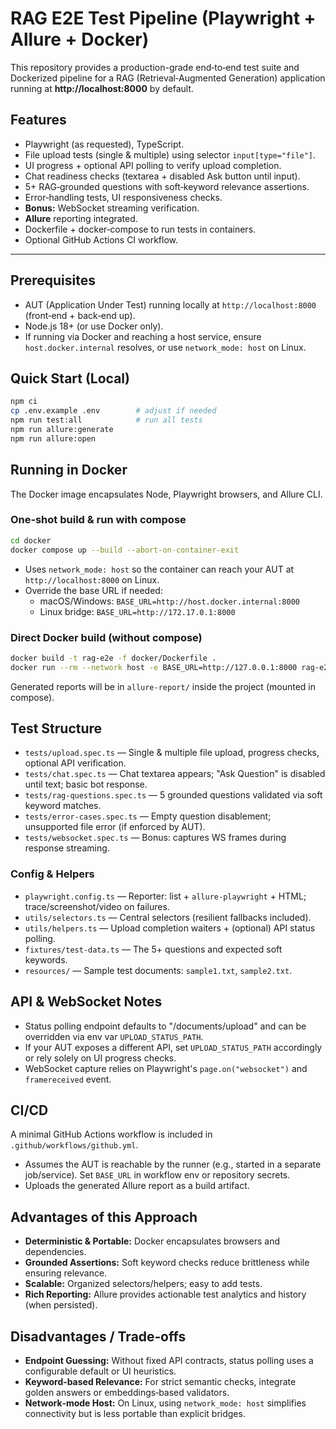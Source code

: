 # RAG E2E Test Pipeline (Playwright + Allure + Docker)

This repository provides a production-grade end‑to‑end test suite and Dockerized pipeline for a RAG (Retrieval‑Augmented Generation) application running at **http://localhost:8000** by default.

## Features

- Playwright (as requested), TypeScript.
- File upload tests (single & multiple) using selector `input[type="file"]`.
- UI progress + optional API polling to verify upload completion.
- Chat readiness checks (textarea + disabled Ask button until input).
- 5+ RAG‑grounded questions with soft‑keyword relevance assertions.
- Error‑handling tests, UI responsiveness checks.
- **Bonus:** WebSocket streaming verification.
- **Allure** reporting integrated.
- Dockerfile + docker‑compose to run tests in containers.
- Optional GitHub Actions CI workflow.

---

## Prerequisites

- AUT (Application Under Test) running locally at `http://localhost:8000` (front‑end + back‑end up).
- Node.js 18+ (or use Docker only).
- If running via Docker and reaching a host service, ensure `host.docker.internal` resolves, or use `network_mode: host` on Linux.

## Quick Start (Local)

```bash
npm ci
cp .env.example .env        # adjust if needed
npm run test:all            # run all tests
npm run allure:generate
npm run allure:open
```

## Running in Docker

The Docker image encapsulates Node, Playwright browsers, and Allure CLI.

### One‑shot build & run with compose

```bash
cd docker
docker compose up --build --abort-on-container-exit
```

- Uses `network_mode: host` so the container can reach your AUT at `http://localhost:8000` on Linux.
- Override the base URL if needed:
  - macOS/Windows: `BASE_URL=http://host.docker.internal:8000`
  - Linux bridge: `BASE_URL=http://172.17.0.1:8000`

### Direct Docker build (without compose)

```bash
docker build -t rag-e2e -f docker/Dockerfile .
docker run --rm --network host -e BASE_URL=http://127.0.0.1:8000 rag-e2e
```

Generated reports will be in `allure-report/` inside the project (mounted in compose).

## Test Structure

- `tests/upload.spec.ts` — Single & multiple file upload, progress checks, optional API verification.
- `tests/chat.spec.ts` — Chat textarea appears; "Ask Question" is disabled until text; basic bot response.
- `tests/rag-questions.spec.ts` — 5 grounded questions validated via soft keyword matches.
- `tests/error-cases.spec.ts` — Empty question disablement; unsupported file error (if enforced by AUT).
- `tests/websocket.spec.ts` — Bonus: captures WS frames during response streaming.

### Config & Helpers

- `playwright.config.ts` — Reporter: list + `allure-playwright` + HTML; trace/screenshot/video on failures.
- `utils/selectors.ts` — Central selectors (resilient fallbacks included).
- `utils/helpers.ts` — Upload completion waiters + (optional) API status polling.
- `fixtures/test-data.ts` — The 5+ questions and expected soft keywords.
- `resources/` — Sample test documents: `sample1.txt`, `sample2.txt`.

## API & WebSocket Notes

- Status polling endpoint defaults to "/documents/upload" and can be overridden via env var `UPLOAD_STATUS_PATH`.
- If your AUT exposes a different API, set `UPLOAD_STATUS_PATH` accordingly or rely solely on UI progress checks.
- WebSocket capture relies on Playwright's `page.on("websocket")` and `framereceived` event.

## CI/CD

A minimal GitHub Actions workflow is included in `.github/workflows/github.yml`.

- Assumes the AUT is reachable by the runner (e.g., started in a separate job/service). Set `BASE_URL` in workflow env or repository secrets.
- Uploads the generated Allure report as a build artifact.

## Advantages of this Approach

- **Deterministic & Portable:** Docker encapsulates browsers and dependencies.
- **Grounded Assertions:** Soft keyword checks reduce brittleness while ensuring relevance.
- **Scalable:** Organized selectors/helpers; easy to add tests.
- **Rich Reporting:** Allure provides actionable test analytics and history (when persisted).

## Disadvantages / Trade‑offs

- **Endpoint Guessing:** Without fixed API contracts, status polling uses a configurable default or UI heuristics.
- **Keyword‑based Relevance:** For strict semantic checks, integrate golden answers or embeddings‑based validators.
- **Network‑mode Host:** On Linux, using `network_mode: host` simplifies connectivity but is less portable than explicit bridges.
